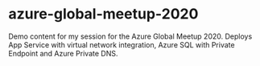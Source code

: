 # azure-global-meetup-2020

Demo content for my session for the Azure Global Meetup 2020.
Deploys App Service with virtual network integration, Azure SQL with Private Endpoint and Azure Private DNS.
